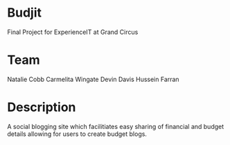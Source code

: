 Budjit
======

Final Project for ExperienceIT at Grand Circus


Team
====
Natalie Cobb
Carmelita Wingate
Devin Davis
Hussein Farran

Description
===========
A social blogging site which facilitiates easy sharing of financial and budget details allowing for users to create budget blogs.

